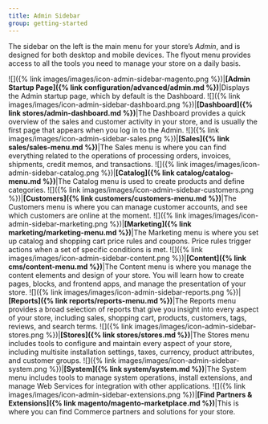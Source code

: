 ```yaml
---
title: Admin Sidebar
group: getting-started
---
```


The sidebar on the left is the main menu for your store’s _Admin_, and is designed for both desktop and mobile devices. The flyout menu provides access to all the tools you need to manage your store on a daily basis.

![]({% link images/images/icon-admin-sidebar-magento.png %})|**[Admin Startup Page]({% link configuration/advanced/admin.md %})**|Displays the Admin startup page, which by default is the Dashboard.
![]({% link images/images/icon-admin-sidebar-dashboard.png %})|**[Dashboard]({% link stores/admin-dashboard.md %})**|The Dashboard provides a quick overview of the sales and customer activity in your store, and is usually the first page that appears when you log in to the Admin.
![]({% link images/images/icon-admin-sidebar-sales.png %})|**[Sales]({% link sales/sales-menu.md %})**|The Sales menu is where you can find everything related to the operations of processing orders, invoices, shipments, credit memos, and transactions.
![]({% link images/images/icon-admin-sidebar-catalog.png %})|**[Catalog]({% link catalog/catalog-menu.md %})**|The Catalog menu is used to create products and define categories.
![]({% link images/images/icon-admin-sidebar-customers.png %})|**[Customers]({% link customers/customers-menu.md %})**|The Customers menu is where you can manage customer accounts, and see which customers are online at the moment.
![]({% link images/images/icon-admin-sidebar-marketing.png %})|**[Marketing]({% link marketing/marketing-menu.md %})**|The Marketing menu is where you set up catalog and shopping cart price rules and coupons. Price rules trigger actions when a set of specific conditions is met.
![]({% link images/images/icon-admin-sidebar-content.png %})|**[Content]({% link cms/content-menu.md %})**|The Content menu is where you manage the content elements and design of your store. You will learn how to create pages, blocks, and frontend apps, and manage the presentation of your store.
![]({% link images/images/icon-admin-sidebar-reports.png %})|**[Reports]({% link reports/reports-menu.md %})**|The Reports menu provides a broad selection of reports that give you insight into every aspect of your store, including sales, shopping cart, products, customers, tags, reviews, and search terms.
![]({% link images/images/icon-admin-sidebar-stores.png %})|**[Stores]({% link stores/stores.md %})**|The Stores menu includes tools to configure and maintain every aspect of your store, including multisite installation settings, taxes, currency, product attributes, and customer groups.
![]({% link images/images/icon-admin-sidebar-system.png %})|**[System]({% link system/system.md %})**|The System menu includes tools to manage system operations, install extensions, and manage Web Services for integration with other applications.
![]({% link images/images/icon-admin-sidebar-extensions.png %})|**[Find Partners & Extensions]({% link magento/magento-marketplace.md %})**|This is where you can find Commerce partners and solutions for your store.
